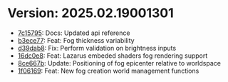 # Version: 2025.02.19001301

* [7c15795](https://github.com/ford-jones/lazarus/commit/7c15795d85fdcc330807081a22cbea472a72e338): Docs: Updated api reference
* [b3ece77](https://github.com/ford-jones/lazarus/commit/b3ece77e029d5056d623c2405e2a8bccff075002): Feat: Fog thickness variability
* [d39dab8](https://github.com/ford-jones/lazarus/commit/d39dab80edc9d6c3d4568cab7041814b78bc77d6): Fix: Perform validation on brightness inputs
* [16dc0e8](https://github.com/ford-jones/lazarus/commit/16dc0e835bd7e5e25e4710c72e405127bbbe815e): Feat: Lazarus embeded shaders fog rendering support
* [8ce667b](https://github.com/ford-jones/lazarus/commit/8ce667bc9a95abada822fbc9d7798c048b199e8e): Update: Positioning of fog epicenter relative to worldspace
* [1f06169](https://github.com/ford-jones/lazarus/commit/1f06169513f40e8f61440f98ff8d0df298fb55cc): Feat: New fog creation world management functions
